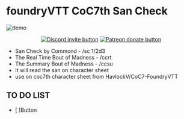 # foundryVTT CoC7th San Check
![demo](https://user-images.githubusercontent.com/23254376/112884709-69726980-9102-11eb-99b5-13524ecad91e.png)


<p align="center">
    <a href="https://discord.gg/vx4kcm7" title="Join the discord server!"><img src="https://img.shields.io/discord/278202347165974529?logo=discord" alt="Discord invite button" /></a>
    <a href="https://patreon.com/HKTRPG" title="Donate to this project using Patreon"><img src="https://img.shields.io/badge/patreon-donate-red.svg" alt="Patreon donate button" /></a>
</p>

- San Check by Commond - /sc 1/2d3 
- The Real Time Bout of Madness - /ccrt
- The Summary Bout of Madness - /ccsu
- It will read the san on character sheet
- use on coc7th character sheet from HavlockV/CoC7-FoundryVTT
## TO DO LIST
- [ ]Button
